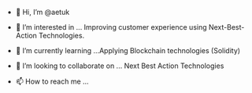 - 👋 Hi, I’m @aetuk

- 👀 I’m interested in ...
Improving customer experience using Next-Best-Action Technologies.

- 🌱 I’m currently learning ...Applying Blockchain technologies (Solidity)

- 💞️ I’m looking to collaborate on ... Next Best Action Technologies

- 📫 How to reach me ...

<!---
aetuk/aetuk is a ✨ special ✨ repository because its `README.md` (this file) appears on your GitHub profile.
You can click the Preview link to take a look at your changes.
--->
